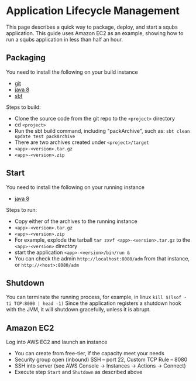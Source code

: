 # Application Lifecycle Management

This page describes a quick way to package, deploy, and start a squbs application. This guide uses Amazon EC2 as an example, showing how to run a squbs application in less than half an hour.

## Packaging

You need to install the following on your build instance

- [git](https://git-scm.com/downloads)
- [java 8](http://www.oracle.com/technetwork/java/javase/downloads/jdk8-downloads-2133151.html)
- [sbt](http://www.scala-sbt.org/release/docs/Setup.html)

Steps to build:

- Clone the source code from the git repo to the `<project>` directory
- cd `<project>`
- Run the sbt build command, including "packArchive", such as: `sbt clean update test packArchive`
- There are two archives created under `<project>/target`
- `<app>-<version>.tar.gz`
- `<app>-<version>.zip`

## Start

You need to install the following on your running instance

- [java 8](http://www.oracle.com/technetwork/java/javase/downloads/jdk8-downloads-2133151.html)

Steps to run:

- Copy either of the archives to the running instance
- `<app>-<version>.tar.gz`
- `<app>-<version>.zip`
- For example, explode the tarball `tar zxvf <app>-<version>.tar.gz` to the `<app>-<version>` directory
- start the application `<app>-<version>/bin/run &`
- You can check the admin `http://localhost:8080/adm` from that instance, or `http://<host>:8080/adm`

## Shutdown

You can terminate the running process, for example, in linux `kill $(lsof -ti TCP:8080 | head -1)`
Since the application registers a shutdown hook with the JVM, it will shutdown gracefully, unless it is abrupt.

## Amazon EC2

Log into AWS EC2 and launch an instance

- You can create from free-tier, if the capacity meet your needs
- Security group open (inbound) SSH – port 22, Custom TCP Rule – 8080
- SSH into server (see AWS Console -> Instances -> Actions -> Connect)
- Execute step `Start` and `Shutdown` as described above
